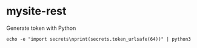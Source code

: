 # mysite-rest

Generate token with Python

````
echo -e "import secrets\nprint(secrets.token_urlsafe(64))" | python3
````


